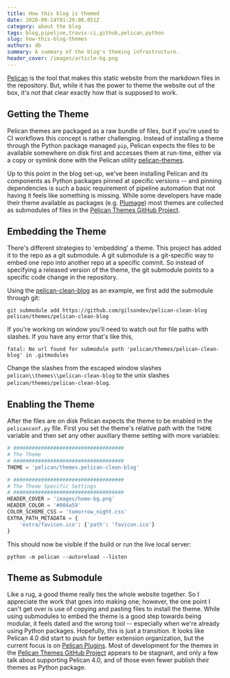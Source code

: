 ```yaml
---
title: How this blog is themed
date: 2020-09-14T01:29:08.051Z
category: about the blog
tags: blog,pipeline,travis-ci,github,pelican,python
slug: how-this-blog-themes
authors: db
summary: A summary of the blog's theming infrastructure.
header_cover: /images/article-bg.png
---
```


[Pelican] is the tool that makes this static website from the markdown files in the repository.  But, while it has the power to theme the website out of the box, it's not that clear exactly how that is supposed to work.

## Getting the Theme

Pelican themes are packaged as a raw bundle of files, but if you're used to CI workflows this concept is rather challenging.  Instead of installing a theme through the Python package managed `pip`, Pelican expects the files to be available somewhere on disk first and accesses them at run-time, either via a copy or symlink done with the Pelican utility [pelican-themes].

Up to this point in the blog set-up, we've been installing Pelican and its components as Python packages pinned at specific versions -- and pinning dependencies is such a basic requirement of pipeline automation that not having it feels like something is missing.  While some developers have made their theme available as packages (e.g. [Plumage]) most themes are collected as submodules of files in the [Pelican Themes GitHub Project].

## Embedding the Theme

There's different strategies to 'embedding' a theme.  This project has added it to the repo as a git submodule.  A git submodule is a git-specific way to embed one repo into another repo at a specific commit.  So instead of specifying a released version of the theme, the git submodule points to a specific code change in the repository.

Using the [pelican-clean-blog] as an example, we first add the submodule through git:

```console
git submodule add https://github.com/gilsondev/pelican-clean-blog pelican/themes/pelican-clean-blog
```

If you're working on window you'll need to watch out for file paths with slashes.  If you have any error that's like this,

```console
fatal: No url found for submodule path 'pelican/themes/pelican-clean-blog' in .gitmodules
```

Change the slashes from the escaped window slashes `pelican\\themes\\pelican-clean-blog` to the unix slashes `pelican/themes/pelican-clean-blog`.

## Enabling the Theme

After the files are on disk Pelican expects the theme to be enabled in the `pelicanconf.py` file.  First you set the theme's relative path with the `THEME` variable and then set any other auxillary theme setting with more variables:

```python
# ####################################
# The Theme
# ####################################
THEME = 'pelican/themes.pelican-clean-blog'

# ####################################
# The Theme Specific Settings
# ####################################
HEADER_COVER = 'images/home-bg.png'
HEADER_COLOR = '#004a59'
COLOR_SCHEME_CSS = 'tomorrow_night.css'
EXTRA_PATH_METADATA = {
    'extra/favicon.ico': {'path': 'favicon.ico'}
}
```

This should now be visible if the build or run the live local server:

```console
python -m pelican --autoreload --listen
```

## Theme as Submodule

Like a rug, a good theme really ties the whole website together.  So I appreciate the work that goes into making one; however, the one point I can't get over is use of copying and pasting files to install the theme.  While using submodules to embed the theme is a good step towards being modular, it feels dated and the wrong tool -- especially when we're already using Python packages.   Hopefully, this is just a transition.  It looks like Pelican 4.0 did start to push for better extension organization, but the current focus is on [Pelican Plugins].  Most of development for the themes in the [Pelican Themes GitHub Project] appears to be stagnant, and only a few talk about supporting Pelican 4.0, and of those even fewer publish their themes as Python package.

[github]: https://github.com
[travis ci]: https://travis-ci.com
[pelican]: http://docs.getpelican.com
[pelican plugins]: https://github.com/pelican-plugins
[submits the html files]: https://docs.travis-ci.com/user/deployment/pages/
[pelican-themes]: https://docs.getpelican.com/en/stable/pelican-themes.html
[Pelican Themes GitHub Project]: https://github.com/getpelican/pelican-themes
[plumage]: https://pypi.org/project/plumage/
[github pages]: https://docs.github.com/en/pages/getting-started-with-github-pages/creating-a-github-pages-site
[markdown]: https://daringfireball.net/projects/markdown/
[support of ghitub pages]: https://docs.travis-ci.com/user/deployment/pages/
[markdownlint]: https://github.com/DavidAnson/markdownlint
[github pages documentation]: https://docs.github.com/en/pages/getting-started-with-github-pages/about-github-pages#types-of-github-pages-sites
[publishing source]: https://docs.github.com/en/pages/getting-started-with-github-pages/about-github-pages#publishing-sources-for-github-pages-sites
[pelican-clean-blog]: https://github.com/gilsondev/pelican-clean-blog
[plugins]: https://github.com/getpelican/cookiecutter-pelican-plugin
